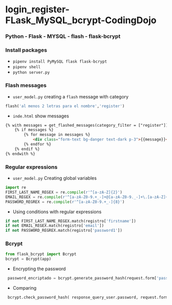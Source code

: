 # login_register-FLask_MySQL_bcrypt-CodingDojo
### Python - Flask - MYSQL - flash - flask-bcrypt
### Install packages
* ``` pipenv install PyMySQL flask flask-bcrypt ```
* ``` pipenv shell ```
* ``` python server.py ```
### Flash messages 
* ``` user_model.py ``` creating a ```flash``` message with category
 ```python
 flash('al menos 2 letras para el nombre','register')
 ```
 * ```inde.html``` show messages
 ```html 
 {% with messages = get_flashed_messages(category_filter = ["register"]) %}
     {% if messages %}
         {% for message in messages %}
             <div class="form-text bg-danger text-dark p-3">{{message}}</div>
         {% endfor %}
     {% endif %}
{% endwith %}
```
### Regular expressions
* ``` user_model.py ``` Creating global variables 
```python
import re
FIRST_LAST_NAME_REGEX = re.compile(r'^[a-zA-Z]{2}')
EMAIL_REGEX = re.compile(r'^[a-zA-Z0-9.+_-]+@[a-zA-Z0-9._-]+\.[a-zA-Z]+$')
PASSWORD_REGREX = re.compile(r'^[a-zA-Z0-9.+_-]{8}')
```
* Using conditions with regular expressions
```python
if not FIRST_LAST_NAME_REGEX.match(registro['firstname'])
if not EMAIL_REGEX.match(registro['email'])
if not PASSWORD_REGREX.match(registro['password1'])
```
### Bcrypt
```python
from flask_bcrypt import Bcrypt        
bcrypt = Bcrypt(app)
```
* Encrypting the password
```python
 password_encriptado = bcrypt.generate_password_hash(request.form['password1'])
```
* Comparing 
```python
 bcrypt.check_password_hash( response_query_user.password, request.form['password']):
```

